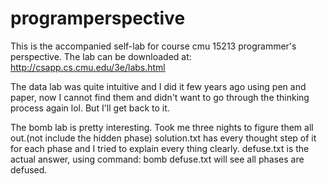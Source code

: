 # programperspective

This is the accompanied self-lab for course cmu 15213 programmer's perspective. The lab can be downloaded at:
http://csapp.cs.cmu.edu/3e/labs.html 

The data lab was quite intuitive and I did it few years ago using pen and paper, now I cannot find them and didn't want to go through the thinking process again lol. But I'll get back to it. 

The bomb lab is pretty interesting. 
Took me three nights to figure them all out.(not include the hidden phase)
solution.txt has every thought step of it for each phase and I tried to explain every thing clearly. 
defuse.txt is the actual answer, using command:
bomb defuse.txt will see all phases are defused. 


